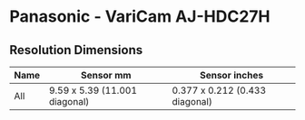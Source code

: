 # Panasonic - VariCam AJ-HDC27H

## Resolution Dimensions

| Name   | Sensor mm                     | Sensor inches                  |
|--------|-------------------------------|--------------------------------|
| All    | 9.59 x 5.39 (11.001 diagonal) | 0.377 x 0.212 (0.433 diagonal) |
